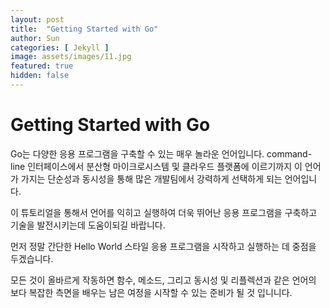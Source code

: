 ```yaml
---
layout: post
title:  "Getting Started with Go"
author: Sun
categories: [ Jekyll ]
image: assets/images/11.jpg
featured: true
hidden: false
---
```


# Getting Started with Go

Go는 다양한 응용 프로그램을 구축할 수 있는 매우 놀라운 언어입니다. 
command-line 인터페이스에서 분산형 마이크로시스템 및 클라우드 플랫폼에 이르기까지 이 언어가 가지는 
단순성과 동시성을 통해 많은 개발팀에서 강력하게 선택하게 되는 언어입니다.

이 튜토리얼을 통해서 언어를 익히고 실행하여 
더욱 뛰어난 응용 프로그램을 구축하고 기술을 발전시키는데 도움이되길 바랍니다.

먼저 정말 간단한 Hello World 스타일 응용 프로그램을 시작하고 실행하는 데 중점을 두겠습니다. 

모든 것이 올바르게 작동하면 함수, 메소드, 그리고 동시성 및 리플렉션과 
같은 언어의 보다 복잡한 측면을 배우는 남은 여정을 시작할 수 있는 준비가 될 것 입니니다.